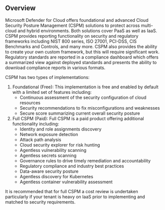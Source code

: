## Overview

Microsoft Defender for Cloud offers foundational and advanced Cloud Security Posture Management (CSPM) solutions to protect across multi-cloud and hybrid environments. Both solutions cover PaaS as well as IaaS. CSPM provides reporting functionality on security and regulatory frameworks including NIST 800 series, ISO 27001, PCI-DSS, CIS Benchmarks and Controls, and many more. CSPM also provides the ability to create your own custom framework, but this will require significant work. Regulatory standards are reported in a compliance dashboard which offers a summarized view against deployed standards and presents the ability to download compliance reports in various formats.

CSPM has two types of implementations:
1. Foundational (Free): This implementation is free and enabled by default with a limited set of features including:
    - Continuous assessment of the security configuration of cloud resources
    - Security recommendations to fix misconfigurations and weaknesses
    - Secure score summarizing current overall security posture
2. Full CSPM (Paid): Full CSPM is a paid product offering additional functionality including:
    - Identity and role assignments discovery
    - Network exposure detection
    - Attack path analysis
    - Cloud security explorer for risk hunting
    - Agentless vulnerability scanning
    - Agentless secrets scanning
    - Governance rules to drive timely remediation and accountability
    - Regulatory compliance and industry best practices
    - Data-aware security posture
    - Agentless discovery for Kubernetes
    - Agentless container vulnerability assessment

It is recommended that for full CSPM a cost review is undertaken particularly if your tenant is heavy on IaaS prior to implementing and matched to security requirements.